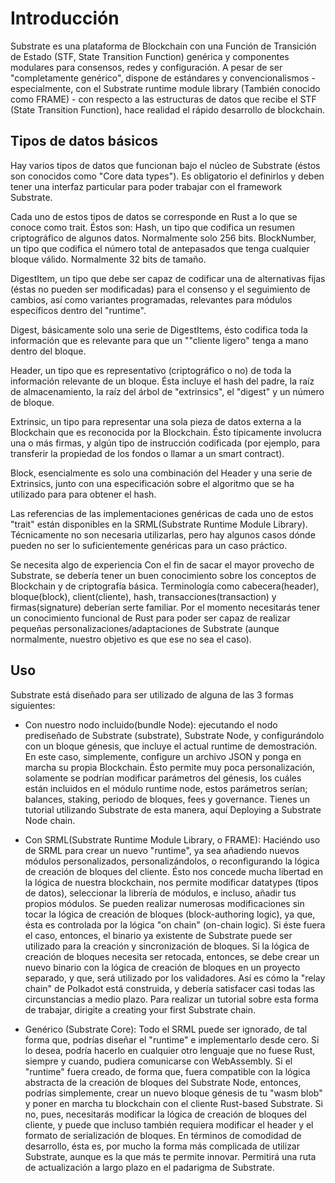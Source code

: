 # Introducción

Substrate es una plataforma de Blockchain con una Función de Transición de Estado (STF, State Transition Function) genérica y componentes modulares para consensos, redes y configuración.
A pesar de ser "completamente genérico", dispone de estándares y convencionalismos - especialmente, con el Substrate runtime module library (También conocido como FRAME) - con respecto a las estructuras de datos que recibe el STF (State Transition Function), hace realidad el rápido desarrollo de blockchain.

## Tipos de datos básicos

Hay varios tipos de datos que funcionan bajo el núcleo de Substrate (éstos son conocidos como "Core data types"). Es obligatorio el definirlos y deben tener una interfaz particular para poder trabajar con el framework Substrate.

Cada uno de estos tipos de datos se corresponde en Rust a lo que se conoce como trait. Éstos son:
Hash, un tipo que codifica un resumen criptográfico de algunos datos. Normalmente solo 256 bits.
BlockNumber, un tipo que codifica el número total de antepasados que tenga cualquier bloque válido. Normalmente 32 bits de tamaño.

DigestItem, un tipo que debe ser capaz de codificar una de alternativas fijas (éstas no pueden ser modificadas) para el consenso y el seguimiento de cambios, así como variantes programadas, relevantes para módulos específicos dentro del "runtime".

Digest, básicamente solo una serie de DigestItems, ésto codifica toda la información que es relevante para que un ""cliente ligero" tenga a mano dentro del bloque.

Header, un tipo que es representativo (criptográfico o no) de toda la información relevante de un bloque. Ésta incluye el hash del padre, la raíz de almacenamiento, la raíz del árbol de "extrinsics", el "digest" y un número de bloque.

Extrinsic, un tipo para representar una sola pieza de datos externa a la Blockchain que es reconocida por la Blockchain. Ésto típicamente involucra una o más firmas, y algún tipo de instrucción codificada (por ejemplo, para transferir la propiedad de los fondos o llamar a un smart contract).

Block, esencialmente es solo una combinación del Header y una serie de Extrinsics, junto con una especificación sobre el algoritmo que se ha utilizado para para obtener el hash.

Las referencias de las implementaciones genéricas de cada uno de estos "trait" están disponibles en la SRML(Substrate Runtime Module Library). Técnicamente no son necesaria utilizarlas, pero hay algunos casos dónde pueden no ser lo suficientemente genéricas para un caso práctico.

Se necesita algo de experiencia
Con el fin de sacar el mayor provecho de Substrate, se debería tener un buen conocimiento sobre los conceptos de Blockchain y de criptografía básica. Terminología como cabecera(header), bloque(block), client(cliente), hash, transacciones(transaction) y firmas(signature) deberían serte familiar. Por el momento necesitarás tener un conocimiento funcional de Rust para poder ser capaz de realizar pequeñas personalizaciones/adaptaciones de Substrate (aunque normalmente, nuestro objetivo es que ese no sea el caso).

## Uso

Substrate está diseñado para ser utilizado de alguna de las 3 formas siguientes:

- Con nuestro nodo incluido(bundle Node): ejecutando el nodo prediseñado de Substrate (substrate), Substrate Node, y configurándolo con un bloque génesis, que incluye el actual runtime de demostración. En este caso, simplemente, configure un archivo JSON y ponga en marcha su propia Blockchain. Ésto permite muy poca personalización, solamente se podrían modificar parámetros del génesis, los cuáles están incluidos en el módulo runtime node, estos parámetros serían; balances, staking, periodo de bloques, fees y governance. Tienes un tutorial utilizando Substrate de esta manera, aquí Deploying a Substrate Node chain.

- Con SRML(Substrate Runtime Module Library, o FRAME): Haciéndo uso de SRML para crear un nuevo "runtime", ya sea añadiendo nuevos módulos personalizados, personalizándolos, o reconfigurando la lógica de creación de bloques del cliente. Ésto nos concede mucha libertad en la lógica de nuestra blockchain, nos permite modificar datatypes (tipos de datos), seleccionar la librería de módulos, e incluso, añadir tus propios módulos. Se pueden realizar numerosas modificaciones sin tocar la lógica de creación de bloques (block-authoring logic), ya que, ésta es controlada por la lógica "on chain" (on-chain logic). Si éste fuera el caso, entonces, el binario ya existente de Substrate puede ser utilizado para la creación y sincronización de bloques. Si la lógica de creación de bloques necesita ser retocada, entonces, se debe crear un nuevo binario con la lógica de creación de bloques en un proyecto separado, y que, será utilizado por los validadores. Así es cómo la "relay chain" de Polkadot está construida, y debería satisfacer casi todas las circunstancias a medio plazo. Para realizar un tutorial sobre esta forma de trabajar, dirigite a creating your first Substrate chain.

- Genérico (Substrate Core): Todo el SRML puede ser ignorado, de tal forma que, podrías diseñar el "runtime" e implementarlo desde cero. Si lo desea, podría hacerlo en cualquier otro lenguaje que no fuese Rust, siempre y cuando, pudiera comunicarse con WebAssembly. Si el "runtime" fuera creado, de forma que, fuera compatible con la lógica abstracta de la creación de bloques del Substrate Node, entonces, podrías simplemente, crear un nuevo bloque génesis de tu "wasm blob" y poner en marcha tu blockchain con el cliente Rust-based Substrate. Si no, pues, necesitarás modificar la lógica de creación de bloques del cliente, y puede que incluso también requiera modificar el header y el formato de serialización de bloques. En términos de comodidad de desarrollo, ésta es, por mucho la forma más complicada de utilizar Substrate, aunque es la que más te permite innovar. Permitirá una ruta de actualización a largo plazo en el padarigma de Substrate.